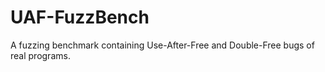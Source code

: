 # UAF-FuzzBench

A fuzzing benchmark containing Use-After-Free and Double-Free bugs of real programs.
